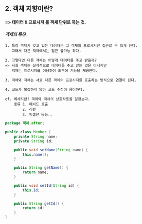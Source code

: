 
## 2. 객체 지향이란?
#### => 데이터 & 프로시저 를 객체 단위로 묵는 것.

#### *객체의 특징*
    1. 특정 객체가 갖고 있는 데이터는 그 객체의 프로시저만 접근할 수 있게 한다.
       그래서 다른 객체에서는 접근 불가능 하다.
   
    2. 그렇다면 다른 객체는 어떻게 데이터를 주고 받을까? 
    => 사실 객체는 실직적으로 데이터를 주고 받는 것은 아니지만 
       객체는 프로시저를 이용하여 외부에 기능을 제공한다.
   
    3. 객체와 객체는 서로 다른 객체의 프로시저를 호출하는 방식으로 연결이 된다.

    4. 코드가 복잡하지 않아 코드 수정이 용이하다.

    cf. 메세지란? 객체와 객체의 상호작용을 일컫는다.
        종류 1. 메서드 호출 
            2. 리턴
            3. 익셉션 등등..

```java
package 객체.after;

public class Member {
    private String name;
    private String id;

    public void setName(String name) {
        this.name();
    }

    public String getName() {
        return name;
    }

    public void setId(String id) {
        this.id;
    }

    public String getId() {
        return id;
    }
}
```